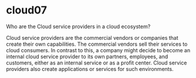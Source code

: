 # cloud07
Who are the Cloud service providers in a cloud ecosystem?

Cloud service providers are the commercial vendors or companies that create their own capabilities. The commercial vendors sell their services to cloud consumers. In contrast to this, a company might decide to become an internal cloud service provider to its own partners, employees, and customers, either as an internal service or as a profit center. Cloud service providers also create applications or services for such environments.
